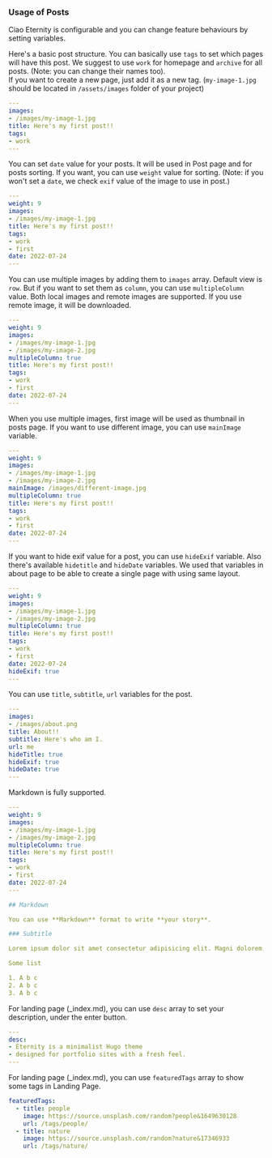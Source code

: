 
### Usage of Posts

Ciao Eternity is configurable and you can change feature behaviours by setting variables.

Here's a basic post structure. You can basically use `tags` to set which pages will have this post. We suggest to use `work` for homepage and `archive` for all posts. (Note: you can change their names too).  
If you want to create a new page, just add it as a new tag. (`my-image-1.jpg` should be located in `/assets/images` folder of your project)

```yaml
---
images:
- /images/my-image-1.jpg
title: Here's my first post!!
tags:
- work
---
```

You can set `date` value for your posts. It will be used in Post page and for posts sorting. If you want, you can use `weight` value for sorting. (Note: if you won't set a `date`, we check `exif` value of the image to use in post.)

```yaml
---
weight: 9
images:
- /images/my-image-1.jpg
title: Here's my first post!!
tags:
- work
- first
date: 2022-07-24
---
```

You can use multiple images by adding them to `images` array. Default view is `row`. But if you want to set them as `column`, you can use `multipleColumn` value. Both local images and remote images are supported. If you use remote image, it will be downloaded.


```yaml
---
weight: 9
images:
- /images/my-image-1.jpg
- /images/my-image-2.jpg
multipleColumn: true
title: Here's my first post!!
tags:
- work
- first
date: 2022-07-24
---
```

When you use multiple images, first image will be used as thumbnail in posts page. If you want to use different image, you can use `mainImage` variable.

```yaml
---
weight: 9
images:
- /images/my-image-1.jpg
- /images/my-image-2.jpg
mainImage: /images/different-image.jpg
multipleColumn: true
title: Here's my first post!!
tags:
- work
- first
date: 2022-07-24
---
```

If you want to hide exif value for a post, you can use `hideExif` variable. Also there's available `hidetitle` and `hideDate` variables. We used that variables in about page to be able to create a single page with using same layout.

```yaml
---
weight: 9
images:
- /images/my-image-1.jpg
- /images/my-image-2.jpg
multipleColumn: true
title: Here's my first post!!
tags:
- work
- first
date: 2022-07-24
hideExif: true
---
```

You can use `title`, `subtitle`, `url` variables for the post.

```yaml
---
images:
- /images/about.png
title: About!!
subtitle: Here's who am I.
url: me
hideTitle: true
hideExif: true
hideDate: true
---
```

Markdown is fully supported.

```yaml
---
weight: 9
images:
- /images/my-image-1.jpg
- /images/my-image-2.jpg
multipleColumn: true
title: Here's my first post!!
tags:
- work
- first
date: 2022-07-24
---

## Markdown

You can use **Markdown** format to write **your story**.

### Subtitle

Lorem ipsum dolor sit amet consectetur adipisicing elit. Magni dolorem, laborum impedit doloremque ducimus repellat sapiente aut qui quae provident, cum vitae atque eius earum labore. Quae quod rem aliquid!

Some list

1. A b c
2. A b c
3. A b c 

```

For landing page (_index.md), you can use `desc` array to set your description, under the enter button.
```yaml
---
desc:
- Eternity is a minimalist Hugo theme
- designed for portfolio sites with a fresh feel.
---
```

For landing page (_index.md), you can use `featuredTags` array to show some tags in Landing Page.
```yaml
featuredTags:
  - title: people
    image: https://source.unsplash.com/random?people&1649630128
    url: /tags/people/
  - title: nature
    image: https://source.unsplash.com/random?nature&17346933
    url: /tags/nature/
```
